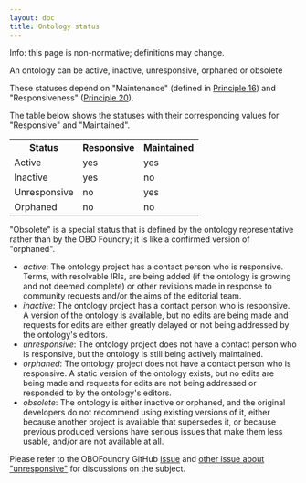 ```yaml
---
layout: doc
title: Ontology status
---
```


Info: this page is non-normative; definitions may change.

An ontology can be active, inactive, unresponsive, orphaned or obsolete

These statuses depend on "Maintenance" (defined in [Principle 16](https://obofoundry.org/principles/fp-016-maintenance.html
)) and "Responsiveness" ([Principle 20](https://obofoundry.org/principles/fp-016-maintenance.html)).

The table below shows the statuses with their corresponding values for "Responsive" and "Maintained".

<table class="tg">
  <tbody>
    <tr>
      <th class="tg-lbaf">Status</th>
      <th class="tg-lbaf">Responsive</th>
      <th class="tg-lbaf">Maintained</th>
    </tr>
    <tr>
      <td>Active</td>
      <td>yes</td>
      <td>yes</td>
    </tr>
    <tr>
      <td>Inactive</td>
      <td>yes</td>
      <td>no</td>
    </tr>
    <tr>
      <td>Unresponsive</td>
      <td>no</td>
      <td>yes</td>
    </tr>
    <tr>
      <td>Orphaned</td>
      <td>no</td>
      <td>no</td>
    </tr>
  </tbody>
</table>


"Obsolete" is a special status that is defined by the ontology representative rather than by the OBO Foundry; it is like a confirmed version of "orphaned".

- _active_: The ontology project has a contact person who is responsive. Terms, with resolvable IRIs, are being added (if the ontology is growing and not deemed complete) or other revisions made in response to community requests and/or the aims of the editorial team.
- _inactive_: The ontology project has a contact person who is responsive. A version of the ontology is available, but no edits are being made and requests for edits are either greatly delayed or not being addressed by the ontology's editors.
- _unresponsive_: The ontology project does not have a contact person who is responsive, but the ontology is still being actively maintained.
- _orphaned_: The ontology project does not have a contact person who is responsive. A static version of the ontology exists, but no edits are being made and requests for edits are not being addressed or responded to by the ontology's editors.
- _obsolete_: The ontology is either inactive or orphaned, and the original developers do not recommend using existing versions of it, either because another project is available that supersedes it, or because previous produced versions have serious issues that make them less usable, and/or are not available at all.

Please refer to the OBOFoundry GitHub [issue](https://github.com/OBOFoundry/OBOFoundry.github.io/issues/1126) and [other issue about "unresponsive"](https://github.com/OBOFoundry/OBOFoundry.github.io/issues/2255) for discussions on the subject.
